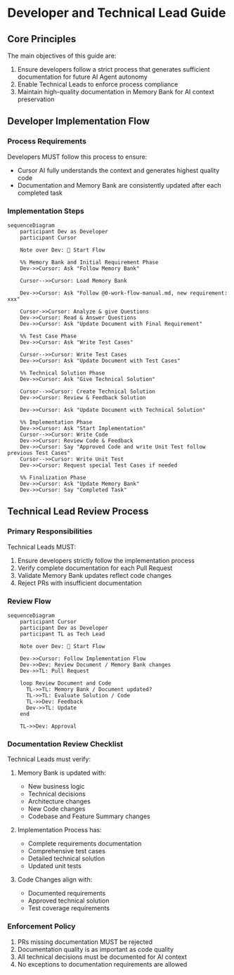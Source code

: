# Developer and Technical Lead Guide

## Core Principles

The main objectives of this guide are:
1. Ensure developers follow a strict process that generates sufficient documentation for future AI Agent autonomy
2. Enable Technical Leads to enforce process compliance
3. Maintain high-quality documentation in Memory Bank for AI context preservation

## Developer Implementation Flow

### Process Requirements

Developers MUST follow this process to ensure:
- Cursor AI fully understands the context and generates highest quality code
- Documentation and Memory Bank are consistently updated after each completed task

### Implementation Steps

```mermaid
sequenceDiagram
    participant Dev as Developer
    participant Cursor

    Note over Dev: 🚀 Start Flow

    %% Memory Bank and Initial Requirement Phase
    Dev->>Cursor: Ask "Follow Memory Bank"

    Cursor-->>Cursor: Load Memory Bank

    Dev->>Cursor: Ask "Follow @0-work-flow-manual.md, new requirement: xxx"

    Cursor->>Cursor: Analyze & give Questions
    Dev->>Cursor: Read & Answer Questions
    Dev->>Cursor: Ask "Update Document with Final Requirement"

    %% Test Case Phase
    Dev->>Cursor: Ask "Write Test Cases"

    Cursor-->>Cursor: Write Test Cases
    Dev->>Cursor: Ask "Update Document with Test Cases"

    %% Technical Solution Phase
    Dev->>Cursor: Ask "Give Technical Solution"

    Cursor-->>Cursor: Create Technical Solution
    Dev->>Cursor: Review & Feedback Solution

    Dev->>Cursor: Ask "Update Document with Technical Solution"

    %% Implementation Phase
    Dev->>Cursor: Ask "Start Implementation"
    Cursor-->>Cursor: Write Code
    Dev->>Cursor: Review Code & Feedback
    Dev->>Cursor: Say "Approved Code and write Unit Test follow previous Test Cases"
    Cursor-->>Cursor: Write Unit Test
    Dev->>Cursor: Request special Test Cases if needed

    %% Finalization Phase
    Dev->>Cursor: Ask "Update Memory Bank"
    Dev->>Cursor: Say "Completed Task"
```

## Technical Lead Review Process

### Primary Responsibilities

Technical Leads MUST:
1. Ensure developers strictly follow the implementation process
2. Verify complete documentation for each Pull Request
3. Validate Memory Bank updates reflect code changes
4. Reject PRs with insufficient documentation

### Review Flow

```mermaid
sequenceDiagram
    participant Cursor
    participant Dev as Developer
    participant TL as Tech Lead

    Note over Dev: 🚀 Start Flow

    Dev->>Cursor: Follow Implementation Flow
    Dev->>Dev: Review Document / Memory Bank changes
    Dev->>TL: Pull Request

    loop Review Document and Code
      TL->>TL: Memory Bank / Document updated?
      TL->>TL: Evaluate Solution / Code
      TL->>Dev: Feedback
      Dev->>TL: Update
    end

    TL->>Dev: Approval
```

### Documentation Review Checklist

Technical Leads must verify:
1. Memory Bank is updated with:
   - New business logic
   - Technical decisions
   - Architecture changes
   - New Code changes
   - Codebase and Feature Summary changes

2. Implementation Process has:
   - Complete requirements documentation
   - Comprehensive test cases
   - Detailed technical solution
   - Updated unit tests

3. Code Changes align with:
   - Documented requirements
   - Approved technical solution
   - Test coverage requirements

### Enforcement Policy

1. PRs missing documentation MUST be rejected
2. Documentation quality is as important as code quality
3. All technical decisions must be documented for AI context
4. No exceptions to documentation requirements are allowed
